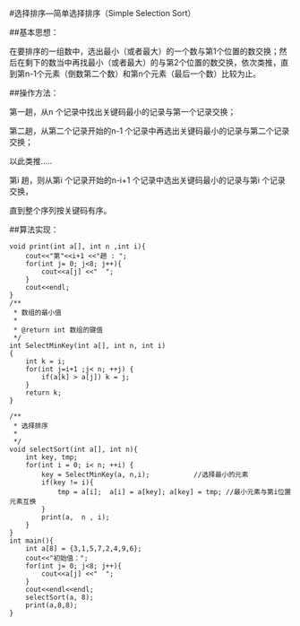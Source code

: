 #选择排序—简单选择排序（Simple Selection Sort）

##基本思想：

在要排序的一组数中，选出最小（或者最大）的一个数与第1个位置的数交换；然后在剩下的数当中再找最小（或者最大）的与第2个位置的数交换，依次类推，直到第n-1个元素（倒数第二个数）和第n个元素（最后一个数）比较为止。

##操作方法：

第一趟，从n 个记录中找出关键码最小的记录与第一个记录交换；

第二趟，从第二个记录开始的n-1 个记录中再选出关键码最小的记录与第二个记录交换；

以此类推.....

第i 趟，则从第i 个记录开始的n-i+1 个记录中选出关键码最小的记录与第i 个记录交换，

直到整个序列按关键码有序。


##算法实现：
	
	void print(int a[], int n ,int i){  
	    cout<<"第"<<i+1 <<"趟 : ";  
	    for(int j= 0; j<8; j++){  
	        cout<<a[j] <<"  ";  
	    }  
	    cout<<endl;  
	}  
	/** 
	 * 数组的最小值 
	 * 
	 * @return int 数组的键值 
	 */  
	int SelectMinKey(int a[], int n, int i)  
	{  
	    int k = i;  
	    for(int j=i+1 ;j< n; ++j) {  
	        if(a[k] > a[j]) k = j;  
	    }  
	    return k;  
	}  
	  
	/** 
	 * 选择排序 
	 * 
	 */  
	void selectSort(int a[], int n){  
	    int key, tmp;  
	    for(int i = 0; i< n; ++i) {  
	        key = SelectMinKey(a, n,i);           //选择最小的元素  
	        if(key != i){  
	            tmp = a[i];  a[i] = a[key]; a[key] = tmp; //最小元素与第i位置元素互换  
	        }  
	        print(a,  n , i);  
	    }  
	}  
	int main(){  
	    int a[8] = {3,1,5,7,2,4,9,6};  
	    cout<<"初始值：";  
	    for(int j= 0; j<8; j++){  
	        cout<<a[j] <<"  ";  
	    }  
	    cout<<endl<<endl;  
	    selectSort(a, 8);  
	    print(a,8,8);  
	}  
	
	
	